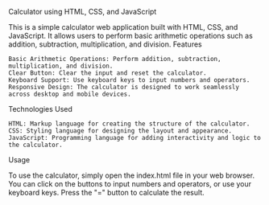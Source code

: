 Calculator using HTML, CSS, and JavaScript

This is a simple calculator web application built with HTML, CSS, and JavaScript. It allows users to perform basic arithmetic operations such as addition, subtraction, multiplication, and division.
Features

    Basic Arithmetic Operations: Perform addition, subtraction, multiplication, and division.
    Clear Button: Clear the input and reset the calculator.
    Keyboard Support: Use keyboard keys to input numbers and operators.
    Responsive Design: The calculator is designed to work seamlessly across desktop and mobile devices.

Technologies Used

    HTML: Markup language for creating the structure of the calculator.
    CSS: Styling language for designing the layout and appearance.
    JavaScript: Programming language for adding interactivity and logic to the calculator.

Usage

To use the calculator, simply open the index.html file in your web browser. You can click on the buttons to input numbers and operators, or use your keyboard keys. Press the "=" button to calculate the result.

